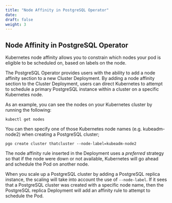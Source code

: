 ```yaml
---
title: "Node Affinity in PostgreSQL Operator"
date:
draft: false
weight: 3
---
```


## Node Affinity in PostgreSQL Operator 

Kubernetes node affinity allows you to constrain which nodes your pod is eligible to be scheduled on, based on labels on the node.

The PostgreSQL Operator provides users with the ability to add a node affinity section to a new Cluster Deployment.  By adding a node affinity section to the Cluster Deployment, users can direct Kubernetes to attempt to schedule a primary PostgreSQL instance within a cluster on a specific Kubernetes node.

As an example, you can see the nodes on your Kubernetes cluster by running the following:
```
kubectl get nodes
```

You can then specify one of those Kubernetes node names (e.g. kubeadm-node2) when creating a PostgreSQL cluster;
```
pgo create cluster thatcluster --node-label=kubeadm-node2
```

The node affinity rule inserted in the Deployment uses a *preferred* strategy so that if the node were down or not available, Kubernetes will go ahead and schedule the Pod on another node.

When you scale up a PostgreSQL cluster by adding a PostgreSQL replica instance, the scaling will take into account the use of `--node-label`.  If it sees that a PostgreSQL cluster was created with a specific node name, then the PostgreSQL replica Deployment will add an affinity rule to attempt to schedule the Pod. 






